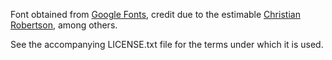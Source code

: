 
Font obtained from [Google Fonts](https://fonts.google.com/specimen/Roboto+Mono), credit due to the estimable [Christian Robertson](http://christianrobertson.com/), among others.

See the accompanying LICENSE.txt file for the terms under which it is used.
